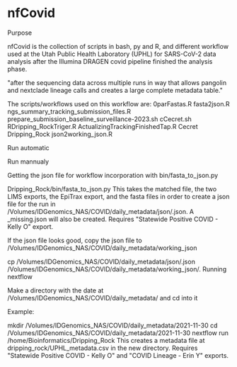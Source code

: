 # nfCovid

Purpose

nfCovid is the collection of scripts in bash, py and R, and different workflow used at the Utah Public Health Laboratory (UPHL) for SARS-CoV-2 data analysis after the Illumina DRAGEN covid pipeline finished the analysis phase. 

"after the sequencing data across multiple runs in way that allows pangolin and nextclade lineage calls and creates a large complete metadata table."

The scripts/workflows used on this workflow are:
0parFastas.R
fasta2json.R
ngs_summary_tracking_submission_files.R
prepare_submission_baseline_surveillance-2023.sh
cCecret.sh
RDripping_RockTriger.R
ActualizingTrackingFinishedTap.R
Cecret
Dripping_Rock
json2working_json.R

Run automatic

Run mannualy



Getting the json file for workflow incorporation with bin/fasta_to_json.py

Dripping_Rock/bin/fasta_to_json.py <run id>
This takes the matched file, the two LIMS exports, the EpiTrax export, and the fasta files in order to create a json file for the run in /Volumes/IDGenomics_NAS/COVID/daily_metadata/json/<run id>.json. A <run id>_missing.json will also be created. Requires "Statewide Positive COVID - Kelly O" export.

If the json file looks good, copy the json file to /Volumes/IDGenomics_NAS/COVID/daily_metadata/working_json

cp /Volumes/IDGenomics_NAS/COVID/daily_metadata/json/<run id>.json /Volumes/IDGenomics_NAS/COVID/daily_metadata/working_json/.
Running nextflow

Make a directory with the date at /Volumes/IDGenomics_NAS/COVID/daily_metadata/ and cd into it

Example:

mkdir /Volumes/IDGenomics_NAS/COVID/daily_metadata/2021-11-30
cd /Volumes/IDGenomics_NAS/COVID/daily_metadata/2021-11-30
nextflow run /home/Bioinformatics/Dripping_Rock
This creates a metadata file at dripping_rock/UPHL_metadata.csv in the new directory. Requires "Statewide Positive COVID - Kelly O" and "COVID Lineage - Erin Y" exports.
